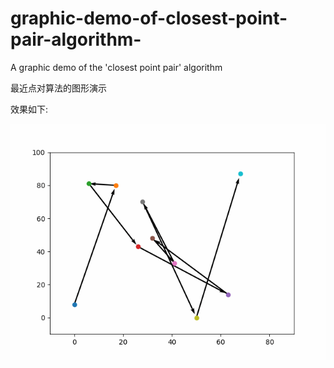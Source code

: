 # graphic-demo-of-closest-point-pair-algorithm-
A graphic demo of the 'closest point pair' algorithm  

最近点对算法的图形演示

效果如下:

![image](https://raw.githubusercontent.com/AKGWSB/graphic-demo-of-closest-point-pair-algorithm-/master/demo.gif)

